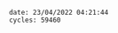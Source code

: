 

                date: 23/04/2022 04:21:44
                cycles: 59460

                         